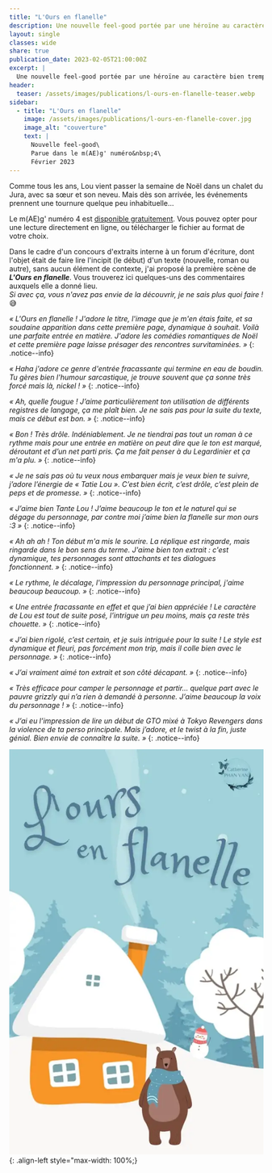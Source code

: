 ```yaml
---
title: "L'Ours en flanelle"
description: Une nouvelle feel-good portée par une héroïne au caractère bien trempé. Parue en février 2023 dans le numéro 4 du m(AE)g'.
layout: single
classes: wide
share: true
publication_date: 2023-02-05T21:00:00Z
excerpt: |
  Une nouvelle feel-good portée par une héroïne au caractère bien trempé.<!--excerptEnd-->
header:
  teaser: /assets/images/publications/l-ours-en-flanelle-teaser.webp
sidebar:
  - title: "L'Ours en flanelle"
    image: /assets/images/publications/l-ours-en-flanelle-cover.jpg
    image_alt: "couverture"
    text: |
      Nouvelle feel-good\
      Parue dans le m(AE)g' numéro&nbsp;4\
      Février 2023
---
```


Comme tous les ans, Lou vient passer la semaine de Noël dans un chalet du Jura, avec sa s&oelig;ur et son neveu. Mais dès son arrivée, les événements prennent une tournure quelque peu inhabituelle&hellip;

Le m(AE)g' numéro&nbsp;4 est <a href="https://annuaire-auto-edites.johnlucas.fr/magazine/numero-4/" target="_blank">disponible gratuitement</a>. Vous pouvez opter pour une lecture directement en ligne, ou télécharger le fichier au format de votre choix.

Dans le cadre d'un concours d'extraits interne à un forum d'écriture, dont l'objet était de faire lire l'incipit (le début) d'un texte (nouvelle, roman ou autre), sans aucun élément de contexte, j'ai proposé la première scène de ***L'Ours en flanelle***. Vous trouverez ici quelques-uns des commentaires auxquels elle a donné lieu.<br/>
*Si avec ça, vous n'avez pas envie de la découvrir, je ne sais plus quoi faire&nbsp;!* 😅

*«&nbsp;L'Ours en flanelle&nbsp;! J'adore le titre, l'image que je m'en étais faite, et sa soudaine apparition dans cette première page, dynamique à souhait. Voilà une parfaite entrée en matière. J'adore les comédies romantiques de Noël et cette première page laisse présager des rencontres survitaminées.&nbsp;»*
{: .notice--info}

*«&nbsp;Haha j'adore ce genre d'entrée fracassante qui termine en eau de boudin. Tu gères bien l'humour sarcastique, je trouve souvent que ça sonne très forcé mais là, nickel&nbsp;!&nbsp;»*
{: .notice--info}

*«&nbsp;Ah, quelle fougue&nbsp;! J’aime particulièrement ton utilisation de différents registres de langage, ça me plaît bien. Je ne sais pas pour la suite du texte, mais ce début est bon.&nbsp;»*
{: .notice--info}

*«&nbsp;Bon&nbsp;! Très drôle. Indéniablement. Je ne tiendrai pas tout un roman à ce rythme mais pour une entrée en matière on peut dire que le ton est marqué, déroutant et d’un net parti pris. Ça me fait penser à du Legardinier et ça m'a plu.&nbsp;»*
{: .notice--info}

*«&nbsp;Je ne sais pas où tu veux nous embarquer mais je veux bien te suivre, j’adore l’énergie de « Tatie Lou ». C’est bien écrit, c’est drôle, c’est plein de peps et de promesse.&nbsp;»*
{: .notice--info}

*«&nbsp;J’aime bien Tante Lou&nbsp;! J’aime beaucoup le ton et le naturel qui se dégage du personnage, par contre moi j’aime bien la flanelle sur mon ours :3&nbsp;»*
{: .notice--info}

*«&nbsp;Ah ah ah&nbsp;! Ton début m'a mis le sourire. La réplique est ringarde, mais ringarde dans le bon sens du terme. J'aime bien ton extrait&nbsp;: c'est dynamique, tes personnages sont attachants et tes dialogues fonctionnent.&nbsp;»*
{: .notice--info}

*«&nbsp;Le rythme, le décalage, l'impression du personnage principal, j'aime beaucoup beaucoup.&nbsp;»*
{: .notice--info}

*«&nbsp;Une entrée fracassante en effet et que j’ai bien appréciée&nbsp;! Le caractère de Lou est tout de suite posé, l’intrigue un peu moins, mais ça reste très chouette.&nbsp;»*
{: .notice--info}

*«&nbsp;J’ai bien rigolé, c’est certain, et je suis intriguée pour la suite&nbsp;! Le style est dynamique et fleuri, pas forcément mon trip, mais il colle bien avec le personnage.&nbsp;»*
{: .notice--info}

*«&nbsp;J’ai vraiment aimé ton extrait et son côté décapant.&nbsp;»*
{: .notice--info}

*«&nbsp;Très efficace pour camper le personnage et partir&hellip; quelque part avec le pauvre grizzly qui n’a rien à demandé à personne. J’aime beaucoup la voix du personnage&nbsp;!&nbsp;»*
{: .notice--info}

*«&nbsp;J’ai eu l’impression de lire un début de GTO mixé à Tokyo Revengers dans la violence de ta perso principale. Mais j’adore, et le twist à la fin, juste génial. Bien envie de connaître la suite.&nbsp;»*
{: .notice--info}

![styled-image](/assets/images/publications/l-ours-en-flanelle-illustration.webp){: .align-left style="max-width: 100%;}
